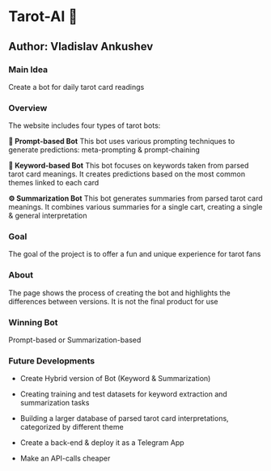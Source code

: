 # Tarot-AI 🔮
Author: Vladislav Ankushev
---

### Main Idea
Create a bot for daily tarot card readings

### Overview
The website includes four types of tarot bots:

**🤖 Prompt-based Bot**
This bot uses various prompting techniques to generate predictions: meta-prompting & prompt-chaining    

**👾 Keyword-based Bot**
This bot focuses on keywords taken from parsed tarot card meanings. It creates predictions based on the most common themes linked to each card   

**⚙️ Summarization Bot**
This bot generates summaries from parsed tarot card meanings. It combines various summaries for a single cart, creating a single & general interpretation    

### Goal
The goal of the project is to offer a fun and unique experience for tarot fans

### About
The page shows the process of creating the bot and highlights the differences between versions. It is not the final product for use

### Winning Bot
Prompt-based or Summarization-based

### Future Developments
- Create Hybrid version of Bot (Keyword & Summarization)

- Creating training and test datasets for keyword extraction and summarization tasks

- Building a larger database of parsed tarot card interpretations, categorized by different theme

- Create a back-end & deploy it as a Telegram App

- Make an API-calls cheaper
